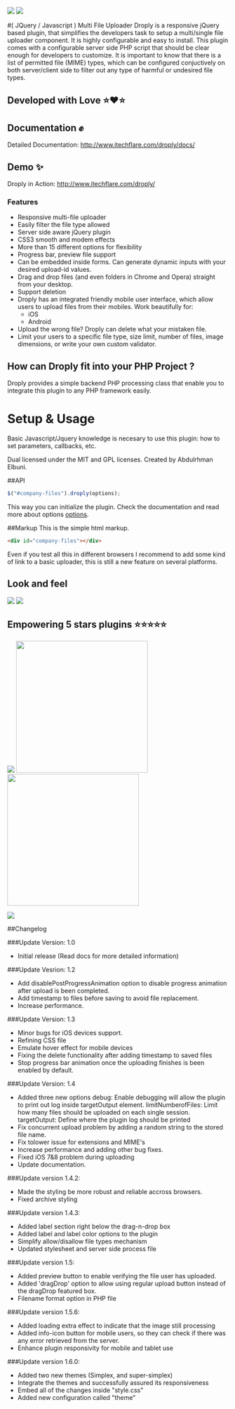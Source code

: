 [<img src="https://github.com/aelbuni/Droply/blob/master/sample-images/banner.png">](https://www.itechflare.com/droply/)
[<img src="https://github.com/aelbuni/Droply/blob/master/sample-images/droply-banner.jpg">](https://www.itechflare.com/droply/)

#( JQuery / Javascript ) Multi File Uploader
Droply is a responsive jQuery based plugin, that simplifies the developers task to setup a multi/single file uploader component. It is highly configurable and easy to install. This plugin comes with a configurable server side PHP script that should be clear enough for developers to customize. It is important to know that there is a list of permitted file (MIME) types, which can be configured conjuctively on both server/client side to filter out any type of harmful or undesired file types.

## Developed with Love :star::heart::star:

## Documentation :fist:
Detailed Documentation: http://www.itechflare.com/droply/docs/

## Demo :sparkles:
Droply in Action: http://www.itechflare.com/droply/

### Features
- Responsive multi-file uploader
- Easily filter the file type allowed
- Server side aware jQuery plugin
- CSS3 smooth and modem effects
- More than 15 different options for flexibility
- Progress bar, preview file support
- Can be embedded inside forms. Can generate dynamic inputs with your desired upload-id values.
- Drag and drop files (and even folders in Chrome and Opera) straight from your desktop.
- Support deletion
- Droply has an integrated friendly mobile user interface, which allow users to upload files from their mobiles. Work beautifully for:
  - iOS
  - Android
- Upload the wrong file? Droply can delete what your mistaken file.
- Limit your users to a specific file type, size limit, number of files, image dimensions, or write your own custom validator.

## How can Droply fit into your PHP Project ?

Droply provides a simple backend PHP processing class that enable you to integrate this plugin to any PHP framework easily.

# Setup & Usage

Basic Javascript/Jquery knowledge is necesary to use this plugin: how to set parameters, callbacks, etc.

Dual licensed under the MIT and GPL licenses.
Created by Abdulrhman Elbuni.

##API
````javascript
$("#company-files").droply(options);
````
This way you can initialize the plugin. Check the documentation and read more about options [options](http://www.itechflare.com/droply/docs/).

##Markup
This is the simple html markup.
````html
<div id="company-files"></div>
````
Even if you test all this in different browsers I recommend to add some kind of link to a basic uploader, this is still a new feature on several platforms.

## Look and feel
[<img src="https://github.com/aelbuni/Droply/blob/master/sample-images/sample-usage-gallery-uploader.jpg">](https://www.itechflare.com/droply/)
[<img src="https://github.com/aelbuni/Droply/blob/master/sample-images/screenshot.jpg">](https://www.itechflare.com/droply/)

## Empowering 5 stars plugins :star::star::star::star::star:

[<img src="https://0.s3.envato.com/files/221099756/banner.png">](https://codecanyon.net/item/filetrip-easily-upload-to-dropbox-google-drive-ftp-wordpress/11267642?ref=mindsquare)
[<img src="https://image-cc.s3.envato.com/files/168624779/banner.png" width="300">](https://codecanyon.net/item/arfaly-gold-wordpress-upload-approve-share-with-no-limit/14582572?ref=mindsquare)
[<img src="https://image-cc.s3.envato.com/files/152834216/arfaly-press-banner.png" width="300">](https://codecanyon.net/item/arfaly-press-frontend-wordpress-multimedia-file-uploader/11164660?ref=mindsquare)

[<img src="https://www.itechflare.com/main/wp-content/uploads/2017/02/get-wordpress-version.jpg">](https://codecanyon.net/item/filetrip-easily-upload-to-dropbox-google-drive-ftp-wordpress/11267642?ref=mindsquare)

##Changelog

###Update Version: 1.0
- Initial release (Read docs for more detailed information)

###Update Vesrion: 1.2
- Add disablePostProgressAnimation option to disable progress animation after upload is been completed.
- Add timestamp to files before saving to avoid file replacement.
- Increase performance.

###Update Version: 1.3
- Minor bugs for iOS devices support.
- Refining CSS file
- Emulate hover effect for mobile devices
- Fixing the delete functionality after adding timestamp to saved files
- Stop progress bar animation once the uploading finishes is been enabled by default.

###Update Version: 1.4
- Added three new options
debug: Enable debugging will allow the plugin to print out log inside targetOutput element.
limitNumberofFiles: Limit how many files should be uploaded on each single session.
targetOutput: Define where the plugin log should be printed
- Fix concurrent upload problem by adding a random string to the stored file name.
- Fix tolower issue for extensions and MIME's
- Increase performance and adding other bug fixes.
- Fixed iOS 7&8 problem during uploading
- Update documentation.

###Update version 1.4.2:
- Made the styling be more robust and reliable accross browsers.
- Fixed archive styling

###Update version 1.4.3:

- Added label section right below the drag-n-drop box
- Added label and label color options to the plugin
- Simplify allow/disallow file types mechanism
- Updated stylesheet and server side process file

###Update version 1.5:
- Added preview button to enable verifying the file user has uploaded.
- Added 'dragDrop' option to allow using regular upload button instead of the dragDrop featured box.
- Filename format option in PHP file

###Update version 1.5.6:
- Added loading extra effect to indicate that the image still processing
- Added info-icon button for mobile users, so they can check if there was any error retrieved from the server.
- Enhance plugin responsivity for mobile and tablet use

###Update version 1.6.0:
- Added two new themes (Simplex, and super-simplex)
- Integrate the themes and successfully assured its responsiveness
- Embed all of the changes inside "style.css"
- Added new configuration called "theme"
